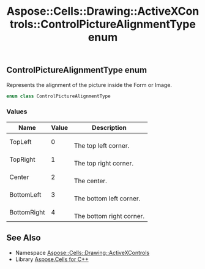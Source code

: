 ﻿---
title: Aspose::Cells::Drawing::ActiveXControls::ControlPictureAlignmentType enum
linktitle: ControlPictureAlignmentType
second_title: Aspose.Cells for C++ API Reference
description: 'Aspose::Cells::Drawing::ActiveXControls::ControlPictureAlignmentType enum. Represents the alignment of the picture inside the Form or Image in C++.'
type: docs
weight: 2100
url: /cpp/aspose.cells.drawing.activexcontrols/controlpicturealignmenttype/
---
## ControlPictureAlignmentType enum


Represents the alignment of the picture inside the Form or Image.

```cpp
enum class ControlPictureAlignmentType
```

### Values

| Name | Value | Description |
| --- | --- | --- |
| TopLeft | 0 | <br>The top left corner. |
| TopRight | 1 | <br>The top right corner. |
| Center | 2 | <br>The center. |
| BottomLeft | 3 | <br>The bottom left corner. |
| BottomRight | 4 | <br>The bottom right corner. |

## See Also

* Namespace [Aspose::Cells::Drawing::ActiveXControls](../)
* Library [Aspose.Cells for C++](../../)
